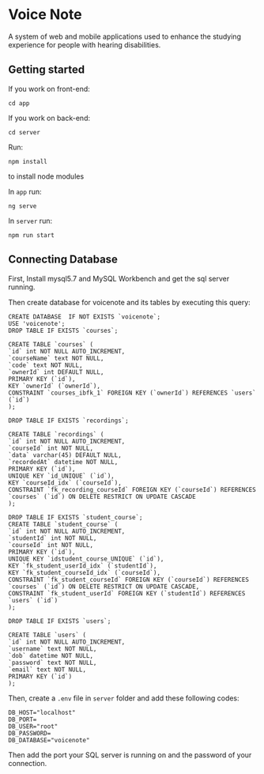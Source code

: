 # Voice Note

A system of web and mobile applications used to enhance the studying experience for people with hearing disabilities.

## Getting started

If you work on front-end:

`cd app`

If you work on back-end:

`cd server`

Run:

`npm install`

to install node modules

In `app` run:

`ng serve`

In `server` run:

`npm run start`

## Connecting Database

First, Install mysql5.7 and MySQL Workbench and get the sql server running.

Then create database for voicenote and its tables by executing this query:

    CREATE DATABASE  IF NOT EXISTS `voicenote`;
    USE 'voicenote';
    DROP TABLE IF EXISTS `courses`;

    CREATE TABLE `courses` (
    `id` int NOT NULL AUTO_INCREMENT,
    `courseName` text NOT NULL,
    `code` text NOT NULL,
    `ownerId` int DEFAULT NULL,
    PRIMARY KEY (`id`),
    KEY `ownerId` (`ownerId`),
    CONSTRAINT `courses_ibfk_1` FOREIGN KEY (`ownerId`) REFERENCES `users` (`id`)
    );

    DROP TABLE IF EXISTS `recordings`;

    CREATE TABLE `recordings` (
    `id` int NOT NULL AUTO_INCREMENT,
    `courseId` int NOT NULL,
    `data` varchar(45) DEFAULT NULL,
    `recordedAt` datetime NOT NULL,
    PRIMARY KEY (`id`),
    UNIQUE KEY `id_UNIQUE` (`id`),
    KEY `courseId_idx` (`courseId`),
    CONSTRAINT `fk_recording_courseId` FOREIGN KEY (`courseId`) REFERENCES `courses` (`id`) ON DELETE RESTRICT ON UPDATE CASCADE
    );

    DROP TABLE IF EXISTS `student_course`;
    CREATE TABLE `student_course` (
    `id` int NOT NULL AUTO_INCREMENT,
    `studentId` int NOT NULL,
    `courseId` int NOT NULL,
    PRIMARY KEY (`id`),
    UNIQUE KEY `idstudent_course_UNIQUE` (`id`),
    KEY `fk_student_userId_idx` (`studentId`),
    KEY `fk_student_courseId_idx` (`courseId`),
    CONSTRAINT `fk_student_courseId` FOREIGN KEY (`courseId`) REFERENCES `courses` (`id`) ON DELETE RESTRICT ON UPDATE CASCADE,
    CONSTRAINT `fk_student_userId` FOREIGN KEY (`studentId`) REFERENCES `users` (`id`)
    );

    DROP TABLE IF EXISTS `users`;

    CREATE TABLE `users` (
    `id` int NOT NULL AUTO_INCREMENT,
    `username` text NOT NULL,
    `dob` datetime NOT NULL,
    `password` text NOT NULL,
    `email` text NOT NULL,
    PRIMARY KEY (`id`)
    );

Then, create a `.env` file in `server` folder and add these following codes:

    DB_HOST="localhost"
    DB_PORT=
    DB_USER="root"
    DB_PASSWORD=
    DB_DATABASE="voicenote"

Then add the port your SQL server is running on and the password of your connection.



